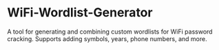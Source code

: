 # WiFi-Wordlist-Generator
A tool for generating and combining custom wordlists for WiFi password cracking. Supports adding symbols, years, phone numbers, and more.
